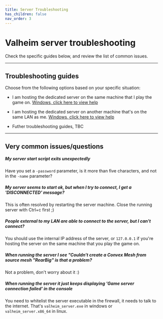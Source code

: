 ```yaml
---
title: Server Troubleshooting
has_children: false
nav_order: 3
---
```


# Valheim server troubleshooting

Check the specific guides below, and review the list of common issues.

---

## Troubleshooting guides

Choose from the following options based on your specific situation:

- I am hosting the dedicated server on the same machine that I play the game on. [Windows, click here to view help](serverTroubleshootingLocalhost.md)

- I am hosting the dedicated server on another machine that's on the same LAN as me. [Windows, click here to view help](serverTroubleshootingLAN.md)

- Futher troubleshooting guides, TBC

<!--

- I am hosting the dedicated server on another machine that's external to my network (VPS etc.). [Click here to view help](serverTroubleshootingRemote.md)

-->

---

## Very common issues/questions

##### My server start script exits unexpectedly
Have you set a `-password` parameter, is it more than five characters, and not in the `-name` parameter?

##### My server seems to start ok, but when I try to connect, I get a 'DISCONNECTED' message?
This is often resolved by restarting the server machine. Close the running server with Ctrl+c first ;)

##### People external to my LAN are able to connect to the server, but I can't connect?
You should use the internal IP address of the server, or `127.0.0.1` if you're hosting the server on the same machine that you play the game on.

##### When running the server I see "Couldn't create a Convex Mesh from source mesh "RearBig" is that a problem?
Not a problem, don't worry about it :)

##### When running the server it just keeps displaying 'Game server connection failed' in the console
You need to whitelist the server executable in the firewall, it needs to talk to the internet. That's `valheim_server.exe` in windows or `valheim_server.x86_64` in linux.

